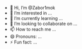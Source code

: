 - 👋 Hi, I’m @Zabor1mok
- 👀 I’m interested in ...
- 🌱 I’m currently learning ...
- 💞️ I’m looking to collaborate on ...
- 📫 How to reach me ...
- 😄 Pronouns: ...
- ⚡ Fun fact: ...

<!---
Zabor1mok/Zabor1mok is a ✨ special ✨ repository because its `README.md` (this file) appears on your GitHub profile.
You can click the Preview link to take a look at your changes.
--->
